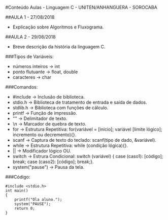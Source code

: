 ﻿#Conteúdo Aulas - Linguagem C - UNITEN/ANHANGUERA - SOROCABA

##AULA 1 - 27/08/2018

- Explicação sobre Algoritmos e Fluxograma.

##AULA 2 - 29/08/2018

- Breve descrição da história da linguagem C.

###Tipos de Variáveis:

- números inteiros	→ int
- ponto flutuante 	→ float, double
- caracteres		→ char

###Comandos:

- #include			→ Inclusão de biblioteca.
- stdio.h 			→ Biblioteca de tratamento de entrada e saída de dados.
- stdlib.h			→ Biblioteca com funções de cálculo.
- printf			→ Função de impressão.
- ""				→ Delimitador de texto.
- \n				→ Marcador de quebra de texto.
- for				→ Estrutura Repetitiva: for(variável = [início]; variável [limite lógico]; incremento ou decremento){}.
- scanf				→ Captura de texto do teclado: scanf(tipo de dado, &variável).
- while				→ Estrutura Repetitiva: while (condição lógica){}.
- ||				→ Modificador lógico OU.
- switch			→ Estrura Condicional: switch (variável) { case (caso1): [código]; break; case (caso2): [código]; break;}.
- system("pause")	→ Pausa da tela.

###Código:

	#include <stdio.h>
	int main()
	{
		printf("Ola aluno.");
		system("PAUSE");
		return 0;
	}
